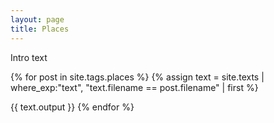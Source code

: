 ```yaml
---
layout: page
title: Places
---
```

Intro text

{% for post in site.tags.places %}
   {% assign text = site.texts
       | where_exp:"text", "text.filename == post.filename" 
       | first %}

   {{ text.output }}
{% endfor %}
